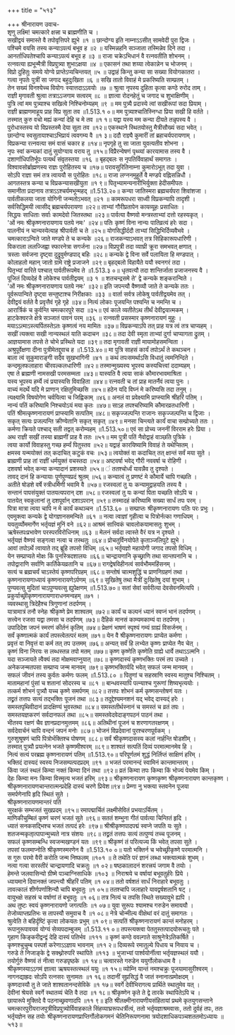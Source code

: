 +++
title = "५१३"

+++
श्रीनारायण उवाच-  
शृणु लक्ष्मि! चमत्कारे क्षत्त्रा च ब्राह्मणीति च ।  
सखीद्वयं समास्ते वै तपोवृत्तिपरे ह्युभे ॥१ ॥
छान्दोग्य इति नाम्नाऽऽसीत् सामवेदी पुरा द्विजः ।  
पश्चिमे वयसि तस्य कन्याऽपत्यं बभूव ह ॥२ ॥
यस्मिन्नहनि सञ्जाता तस्मिन्नेव दिने तदा ।  
आनर्ताधिपतेश्चापि कन्याऽपत्यं बभूव ह ॥३ ॥
राजा चक्रेऽभिधानं वै रत्नवतीति शोभनम् ।  
रत्नवत्या ह्यभून्मैत्री विप्रपुत्र्या शुभाऽक्षया ॥४ ॥
एकासनं तथा शय्या त्वेकान्नेन च भोजनम् ।  
विप्रो दुहितुः समये योग्ये प्राप्तेऽप्यचिन्तयत् ॥५ ॥
उद्वाहं किन्तु कन्या सा सख्या वियोगकातरा ।  
गत्वा नृपतेः पुत्रीं सा जगाद बहुदुःखिता ॥६ ॥
सखि तातो विवाहं मे प्रकरिष्यति साम्प्रतम् ।  
तेन सख्यं विनश्येच्च वियोगः स्यात्तदाऽऽवयोः ॥७ ॥
श्रुत्वा नृपस्य दुहिता कृत्वा कण्ठे रुरोद ताम् ।  
राज्ञी मृगावती श्रुत्वा तत्राऽऽजगाम सत्वरम् ॥८ ॥
ज्ञात्वा रोदनहेतुं च जगाद च शुभाक्षिणीम् ।  
पुत्रि त्वां मम पुत्र्याश्च सखित्वे निश्चिनोम्यहम् ॥९ ॥
मम पुत्र्यै प्रदास्ये त्वां सखीरूपां सदा प्रियाम् ।  
राज्ञी ब्राह्मणमाहूय प्राह विप्र सुता तव ॥1.513.१ ०॥
मम पुत्र्याश्चातिस्निग्धा प्रिया सखी हि वर्तते ।  
तस्मात् कुरु वचो मह्यं कन्यां देहि च मे तव ॥१ १॥
यद्वा यस्य मम कन्या दीयते तन्नृपस्य वै ।  
पुरोधास्तस्य यो विप्रस्तस्मै देया सुता तव ॥१२॥
एकस्थाने स्थितयोस्तु मैत्रीसौख्यं सदा भवेत् ।  
छान्दोग्य स्वसुतायाश्चाऽभिप्रायं त्ववगम्य वै ॥१ ३॥
ददौ राज्ञ्यै कुमारीं तां ब्रहाचर्यपरायणाम् ।  
विप्रकन्या रत्नवत्या समं वासं चकार ह ॥१४॥
नृपगृहे तु सा जाता युवत्यतीव शोभना ।  
नृपः स्वां कन्यकां दातुं सुयोग्याय वराय तु ॥१५॥
विप्रैरन्वेषणं पृथ्व्यां कारयामास तस्य वै ।  
दशार्णाधिपतिर्भूपः पत्यर्थं संवृतस्तया ॥१६ ॥
बृहद्बलः स नृपतिर्विवाहार्थं समागतः ।  
विश्वावसोर्ब्राह्मणस्य राज्ञः पुरोहितस्य च ॥१७॥
परावसुरितिनाम्ना कुमारोऽभूत् तदा युवा ।  
सोऽपि राज्ञा समं तत्र त्वाययौ स पुरोहितः ॥१८॥
राजा लग्ननमुहूर्ते वै मण्डपे वह्निसन्निधौ ।  
आगतस्तत्र कन्या च विप्रकन्यासखीयुता ॥१ ९॥
पितृभ्यामन्यनारीभिर्युक्ता हेदीसमीपतः ।  
समानीता प्रदानाय तत्राऽऽश्चर्यमभून्महद् ॥1.513.२०॥
कन्या जातिस्मरा ब्रह्मचर्यपरा शिवांशजा ।  
पार्वतीकलया जाता योगिनी जन्मतोऽभवत् ॥२१ ॥
कामरूपधरा साध्वी विप्रकन्यापि तादृशी ।  
सर्वसिद्धिमयी त्वासीद् ब्रह्मचर्यपरायणा ॥२२॥
ताभ्यां गौरीप्रतापेन कायव्यूहः प्रसाधितः ।  
सिद्धयः साधिताः सर्वाः कामदेवो जितस्तथा ॥२३॥
पार्वत्या वैष्णवो मन्त्रस्ताभ्यां दत्तो रहस्यकृत् ।  
'ओं नमः श्रीकृष्णनारायणाय पतये नमः' ॥२४॥
पतिः कृष्णं विना नान्यः पातिव्रत्यं हरेः सदा ।  
पालनीयं न चान्यस्येत्याह श्रीपार्वती च ते ॥२५॥
योगसिद्धीर्ददौ ताभ्यां सिद्धिभिर्दिव्यवैभवे ।  
चमत्काराऽन्विते जाते मण्डपे ते च कन्यके ॥२६॥
राजकन्याऽभवत् तत्र सिंहिकारूपधारिणी ।  
विकराला ललज्जिह्वा स्फारनेत्रा सगर्जना ॥२७॥
विप्रपुत्री तदा व्याघ्री क्रूरा समभवत् क्षणात् ।  
त्रस्ताः सर्वजना दृष्ट्वा दुद्रुवुर्मण्डपाद् बहिः ॥२८॥
कन्यके द्वे विना सर्वे पलायिता हि मण्डपात् ।  
कोलाहलो महान् जातो ग्रामे राष्ट्रे प्रजाजने ॥२९॥
बृहद्बलो विहायैते ययौ स्वनगरं तदा ।  
पितृभ्यां वारिते पश्चात् पार्वतीरूपमेव ते ॥1.513.३ ०॥
धृतवत्यौ तदा शान्तिर्जाता प्रजाजनस्य वै ।  
पूजितं दिव्यदेहं वै लोकेश्च पार्वतीद्वयम् ॥३ १ ॥
शतचन्द्रसमे ते' द्वे कन्यके शङ्करान्विते ।  
'ओं नमः श्रीकृष्णनारायणाय पतये नमः' ॥३२॥
इति जपन्त्यौ वैष्णव्यौ जाते ते कन्यके ततः ।  
पूर्वरूपान्विते दृष्ट्वा सन्तुष्टाश्च निरीक्षकाः ॥३३ ॥
वार्ता सर्वत्र लोकेषु पार्वतीद्वयमेव तत् ।  
देवीद्वयं वर्तते वै प्रवृत्तैवं गृहे गृहे ॥३४॥
नित्यं लोकाः पूजयन्ति पश्यन्ति च नमन्ति च ।  
आरार्त्रिकं च कुर्वन्ति चमत्कारपुरे सदा ॥३५॥
एवं काले व्यतीतेऽथ तीर्थं देवीद्वयात्मकम् ।  
हाटकेश्वरजे क्षेत्रे सञ्जातं पावनं परम् ॥३६ ॥
रत्नवती प्रसस्मार कृष्णनारायणं मुहुः ।  
मयाऽऽत्माऽस्त्यर्पितस्तेऽतः कृष्णत्वं नय मामितः ॥३७॥
विप्रकन्याऽपि तत् प्राह यत्र त्वं तत्र चाप्यहम् ।  
सखीं त्यक्त्वा सखी नान्यस्थलं याति कदाचन ॥३८॥
तदा देवी स्मृता ताभ्यां दुर्गा चाप्यागता द्रुतम् ।  
आज्ञयामास तपसे ते चोभे प्रस्थिते यदा ॥३९॥
तदा मृगावती राज्ञी मायामोहसमन्विता ।  
अश्रुपूर्वेक्षणा दीना पुत्रीमेतद्दुवाच ह ॥1.513.४०॥
मा पुत्रि साहसं कार्यं तपोऽर्थं ते कथञ्चन ।  
बाला त्वं सुकुमाराङ्गी सदैव सुखभागिनी ॥४१ ॥
कथं तपःसमर्थाऽसि विधातुं त्वमनिन्दिते ।  
कन्दमूलफलाहारा चीरवल्कलधारिणी ॥४२॥
तस्मान्मुख्यस्य भूपस्य कस्यचित्त्वां ददाम्यहम् ।  
एषा ते ब्राह्मणी नामसखी परमसम्मता ॥४३॥
यास्यति वै त्वया साकं कौमारभावमाश्रिता ।  
यस्य भूपस्य हर्म्ये त्वं प्रयास्यसि विवाहिता ॥४४॥
रत्नवती च तां प्राह मातर्नैवं त्वया पुनः ।  
वाच्यं मदर्थे यदि मे प्राणान् रक्षितुमिच्छसि ॥४५॥
हठेन यदि विघ्नं मे करिष्यसि तदा तनुम् ।  
त्यक्ष्यामि विषयोगेण चर्वयित्वा च जिह्विकाम् ॥४६॥
अनलं वा प्रवेक्ष्यामि प्राप्स्यामि श्रीहरिं पतिम् ।  
नान्यं पतिं करिष्यामि निश्चयोऽयं मया कृतः ॥४७॥
साऽह तपश्चरिष्यामि कौमारव्रतधारिणी ।  
पतिं श्रीमत्कृष्णनारायणं प्राप्स्यामि सत्पतिम् ॥४८॥
सकृज्जल्पन्ति राजानः सकृज्जल्पन्ति च द्विजाः ।  
सकृत् सत्यः प्रजल्पन्ति क्रीण्येतानि सकृत् सकृत् ॥४९॥
मनसा चिन्त्यते कार्यं वाचा सम्प्रोच्यते ततः ।  
कर्मणा क्रियते पश्चाद् सती तद्वत् करोम्यहम् ॥1.513.५०॥
एवं सा प्रोच्य जननीं विरराम हरेः प्रिया ।  
अथ राज्ञी सखीं तस्या ब्राह्मणीं प्राह वै ततः ॥५१॥
मम पुत्री पतिं नैवोद्वाहं वाञ्छति पुत्रिके ।  
त्वया कार्यो विवाहस्तु गच्छ हर्म्यं पितुस्तव ॥५२॥
यद्वाहं कारयिष्यामि विवाहं ते यथेप्सितम् ।  
क्षमस्व यन्मयोक्तं तत् कदाचित् कटुकं वचः ॥५३॥
त्वयोक्तं वा कदाचित् तत् क्षान्तं सर्वं मया सुते ।  
ब्राह्मणी प्राह तां राज्ञीं धर्मयुक्तं वचस्तदा ॥५४॥
अष्टवर्षा भवेद् गौरी नववर्षा च रोहिणी ।  
दशवर्षा भवेत् कन्या कन्यादानं प्रशस्यते ॥५५॥
ं ततश्चोर्ध्वं यावन्नैव तु दृश्यते ।  
तावद् दानं हि कन्यायाः पूर्णपुण्यप्रदं श्रुतम् ॥५६॥
कन्यात्वं तु प्रणष्टं मे कौमार्ये चापि गच्छति ।  
अतीते षोडशे वर्षे स्त्रीधर्मिणी भवामि वै ॥५७॥
रजस्वलां तु यः कन्यामुद्वाहयति तस्य वै ।  
सन्तानं पापसंयुक्तं पातयत्यपरान् दश ॥५८॥
रजस्वलां तु यः कन्यां पिता यच्छति सोऽपि च ।  
पातयेत् स्वकुलानां तु दशपूर्वान् दशाऽपरान् ॥५९॥
तस्मादहं करिष्यामि सख्या सार्धं तपः परम् ।  
पित्रा मात्रा त्वया चापि न मे कार्यं कथञ्चन ॥1.513.६० ॥
सम्प्राप्तः श्रीकृष्णनारायणः पतिः परः प्रभुः ।  
एवमुक्त्वा कन्यके द्वे योगज्ञानसमन्विते ॥६१ ॥
नत्वा त्वाज्ञां गृहीत्वा च पित्रोर्नत्का गणाधिपम् ।  
ययतुर्व्योममार्गेण भर्तृयज्ञं मुनिं वने ॥६२॥
आश्रमं सात्त्विकं चावलोकयामासतुः शुभम् ।  
ऋषेस्तपःप्रभावेण परस्परविरोधिनाम् ॥६३ ॥
मेलनं सर्वदा त्वास्ते वैरं यत्र न दृश्यते ।  
भर्तृयज्ञं वैष्णवं सङ्गत्वा नत्वा च तस्थतुः ॥६४॥
प्रोचतुर्विनयोपेते कृताञ्जलिपुटे ह्युभे ।  
आवां तपोऽर्थे त्वायाते तद् ब्रूहि तपसो विधिम् ॥६५॥
भर्तृयज्ञो महायोगी जगाद तपसो विधिम् ।  
येन सम्प्राप्यते मोक्षः किं पुनस्त्रिदशालयः ॥६६॥
चान्द्रायणानि कृच्छ्राणि तथा सान्तपनानि च ।  
तपोद्वाराणि सर्वाणि कार्तिकेयव्रतानि च ॥६७॥
रागद्वेषविहीनत्वं सार्वभौममहिंसनम् ।  
सत्यं च ब्रह्मचर्यं चाऽस्तेयं कृष्णपरिग्रहम् ॥६८॥
सन्तोषं चात्मशुद्धिं च प्राणनिग्रहणं तथा ।  
कृष्णनारायणाध्यायं कृष्णनारायणेऽर्पणम् ॥६९॥
सुखितेषु तथा मैत्रीं दुःखितेषु दयां शुभाम् ।  
पुण्यवत्सु मुदितां चाऽपुण्यवत्सु ह्युपेक्षणम् ॥1.513.७०॥
सतां सेवां सर्वरीत्या देवसेवनमित्यपि ।  
प्रकुर्याच्छ्रीकृष्णनारायणाराधनमन्वहम् ॥७१ ।  
व्यवस्थासु त्रिदेहैश्च त्रिगुणानां तदर्पणम् ।  
यात्रामात्रं तनौ स्नेहः श्रीकृष्णे प्रेम शाश्वतम् ॥७२॥
कार्यं च कल्पनं ध्यानं स्वप्नं भानं तदर्पणम् ।  
सत्त्वेन रजसा यद्वा तमसा च तदर्पणम् ॥७३॥
दैहिकं मानसं काम्यमकाम्यं वा तदर्पणम् ।  
उपादिदेश जपनं स्मरणं कीर्तनं कृतिम् ॥७४॥
प्रेक्षणं भाषणं स्पृश्यं गम्यं ग्राह्यं विसर्जनम् ।  
सर्वं कृष्णात्मकं कार्यं तपस्त्वेतत्परं मतम् ॥७१॥
येन वै श्रीकृष्णनारायणः प्राप्येत कर्मणा ।  
प्रवृत्तं वा निवृत्तं वा कर्म तत् तप उत्तमम् ॥७६॥
अन्यत् सर्वं हि लभ्येत कृष्णः प्राप्येत नैव चेत् ।  
कृष्णं विना निरयः स लब्धस्तन्न तपो मतम् ॥७७॥
कृष्ण कृष्णेति कृष्णेति ग्राह्ये धार्ये तथाऽऽत्मनि ।  
यदा सञ्जायते त्वैक्यं तदा मोक्षमवाप्नुयात् ॥७८॥
कृष्णदास्यं कृष्णभक्तिः परमं तप उच्यते ।  
अनेकजन्मतपसा सम्प्राप्य जन्म मानवम् ॥७९॥
कृष्णभक्तिर्यदि भवेत् सफलं जन्म मानवम् ।  
सफलं जीवनं तस्य कुर्वतः कर्मणः फलम् ॥1.513.८० ॥
पितॄणां च सहस्राणि स्वस्य मातुश्च निश्चितम् ।  
मातामहानां पुंसां च शतानां सोदरस्य च ॥८१ ॥
बान्धवस्यापि पत्न्याश्च गुरूणां शिष्यभृत्ययोः ।  
तत्कर्म शोभनं पुत्र्यौ यच्च कृष्णे समर्पणम् ॥८२॥
तत्तपः शोभनं कर्म कृष्णसन्तोषणं यतः ।  
तद्व्रतं तत्तपः सत्यं तद्भक्तिः पूजनं तथा ॥८३॥
तदुद्देश्यमनशनं यद् भवेद् दास्यद्ं हरेः ।  
समस्तपृथिवीदानं प्रादक्षिण्यं भुवस्तथा ॥८४॥
समस्ततीर्थस्नानं च समस्तं च व्रतं तपः ।  
समस्तयज्ञकरणं सर्वदानफलं तथा ॥८५॥
समस्तवेदवेदाङ्गपठनं पाठनं तथा ।  
भीतस्य रक्षणं चैव ज्ञानप्रदानमुत्तमम् ॥८६॥
अतिथीनां पूजनं च शरणागतरक्षणम् ।  
सर्वदेवार्चनं चापि वन्दनं जपनं मनोः ॥८७॥
भोजनं विप्रदेवानां पुरश्चरणपूर्वकम् ।  
गुरुशुश्रूषणं चापि पित्रोर्भक्तिश्च पोषणम् ॥८८॥
सर्वं श्रीकृष्णदासस्य कलां नार्हन्ति षोडशीम् ।  
तस्मात् पुत्र्यौ प्रयत्नेन भजते कृष्णमीश्वरम् ॥८९॥
शाश्वतं सत्पतिं दिव्यं परमात्मानमेव हि ।  
नित्यं सत्यं परब्रह्म कृष्णनारायणं पतिम् ॥1.513.९०॥
परिपूर्णतमं शुद्धं निर्लिप्तं साक्षिणं हरिम् ।  
भक्तिदं दास्यदं स्वस्य निजसम्पत्पदप्रदम् ॥९१ ॥
भजतं परमानन्दं स्वामिनं कान्तमान्तरम् ।  
किंवा जलं स्थलं किम्वा नक्तं किम्वा दिनं तथा ॥९२॥
व्रतं किम्वा तपः किम्वा किं भोज्यं पेयमेव किम् ।  
देहः किम्वा मनः किम्वा विस्मृत्य भजतं हरिम् ॥९३॥
श्रीकृष्णनारायण कृष्णकृष्ण श्रीकृष्णनारायण कान्तकृष्ण ।  
श्रीकृष्णनारायणचान्तरात्मन्प्रदेहि दास्यं चरणे प्रियेश॥९४॥
प्रेम्णा नु भक्त्या स्तवनेन पूजया  
समर्पणेनापि हृदि स्थितं सुते ।  
श्रीकृष्णनारायणमान्तरं पतिं  
सुरक्षकं सम्भजतं सुखप्रदम् ॥९५॥
रमापद्मार्चितं लक्ष्मीसेवितं प्रभयाऽर्चितम् ।  
माणिकीचुम्बितं कृष्णं चरणं भजतं सुते ॥९६॥
सततं शम्भुना गीतं पार्वत्या चिन्तितं हृदि ।  
ध्यातं सनकसद्भिश्च भजतं तत्पदं हरेः ॥९७॥
श्रीश्रीकृष्णपादपद्मं स्वप्ने जपति यः सुते ।  
शतजन्मकृता्त्पापान्मुच्यते नात्र संशयः ॥९८॥
तद्व्रतं तत्तपः सत्यं तत्पुण्यं तच्च पूजनम् ।  
सफलं कृष्णसम्बन्धि स्वजन्मखण्डनं यतः ॥९९॥
श्रीकृष्णं तं परित्यज्य किं भवेत् तपसा सुते ।  
तपसां फलमाप्नोति श्रीकृष्णस्मरणेन वै ॥1.513.१० ०॥
यतो भक्तिर्न च भवेच्छ्रीकृष्णे परमात्मनि ।  
स गुरुः परमो वैरी करोति जन्म निष्फलम् ॥१०१ ॥
ते तथेति परं ज्ञानं लब्धा भक्त्यात्मकं शुभम् ।  
नत्वा गत्वा सरस्तीरं चान्द्रायणादि चक्रतुः ॥१ ०२॥
षष्ठकालादनं शरत्त्रयं जगाम वै तयोः ।  
हेमन्ते जलवासिन्यो ग्रीष्मे पञ्चाग्निसाधिके ॥१०३ ॥
निराश्रये च वर्षायां बभूवतुर्हरेः प्रिये ।  
ध्यायमाने दिवानक्तं जपन्त्यौ श्रीहरिं पतिम् ॥१ ०४॥
ततो वर्षशतं सार्धं निराहारे बभूवतुः ।  
तावत्कालं शीर्णपर्णाशिन्यौ चापि बभूवतुः ॥१ ०५॥
ततश्चापि जलाहारे यावद्वर्षशतानि षट् ।  
वायुभक्षे सहस्रं च वर्षाणां तं बभूवतुः ॥१ ०६॥
तत्र नित्यं च तपसि स्थिते सख्यावुभे ह्यपि ।  
अथ तुष्टः स्वयं कृष्णनारायणो जगत्पतिः ॥१ ०७॥
युवा सुरूपः श्यामश्च गरुडेन समाययौ ।  
तेजोव्याप्तप्रतिभः स तापस्यौ समुवाच वै ॥१ ०८॥
नेत्रे चोन्मील्य वीक्षेथां वरं दातुं समागतः ।  
श्रुत्वेति ते बहिर्दृष्टिं कृत्वा लोकयतः प्रभुम् ॥१ ०९॥
सत्पतिं श्रीकृष्णनारायणं कान्तं मनोहरम् ।  
रूपानुरूपावयवं योग्यं सेव्यपदाम्बुजम् ॥1.513.११ ०॥
तपस्त्यक्त्वा पेततुस्तत्पादयोरूचतुः पते ।  
गृहाण किङ्करीद्वन्द्वं देहि दास्यं पतिर्भव ॥१११ ॥
कृष्णं कण्ठे ववल्गाते साश्रुनेत्रेऽतिकर्षिते ।  
कृष्णश्चुचुम्ब पस्पर्श करेणाऽऽज्ञाय भावनाम् ॥११ २॥
दिव्यरूपे रमातुल्ये पिधाय च नियाय च ।  
गरुडे ते निजाङ्के द्वे सक्थ्नोरुपरि स्थापिते ॥११३ ॥
भुजाभ्यां पार्श्वयोर्नीत्वा भर्तृयज्ञस्थलं ययौ ।  
तयोर्गुरुं वैष्णवं तं नीत्वा गरुडपृष्ठके ॥१ १४॥
चत्वारस्ते गरुडेन ययुर्गोलोकधाम वै ।  
श्रीकृष्णस्याऽऽगमं ज्ञात्वा ऋषयस्तत्स्थलं ययुः ॥१ १५॥
व्योम्नि यान्तं नमश्चक्रुः पूजयामासुरीश्वरम् ।  
नागनद्याह्रदः सोऽपि रत्नसरः सुनामतः ॥१ १६॥
तदानीं सुप्रसिद्धं वै जातं स्नानात्प्रमोक्षदम् ।  
कृष्णदास्यौ तु ते जाते शाश्वतानन्दसेविके ॥१ १७॥
स्वर्गे देवीभिरागत्य प्रार्थिते स्थातुमेव यत् ।  
देवीनां श्रेयसे स्वर्गे स्थातव्यं चेति वै तदा ॥१ १८॥
श्रीकृष्णेन कृते ते द्वे तारके स्थापितेऽपि च ।  
छायारूपे मुक्तिदे वै पठनाच्छ्रवणादपि ॥११ ९॥
इति श्रीलक्ष्मीनारायणीयसंहितायां प्रथमे कृतयुगसन्ताने चमत्कारपुरीयराजपुत्रीविप्रपुत्र्योर्विवाहकाले सिंहव्याघ्ररूपधर्त्रीत्वं, ततो भर्तृयज्ञाश्रमवासः, ततो दुर्वहं तपः, ततः भर्तृयज्ञेन सह तयोः श्रीकृष्णनारायणप्राप्तिर्गोलोकगमनं चेतिनिरूपणनामा त्रयोदशाधिकपञ्चशततमोऽध्यायः ॥५१३॥
    
